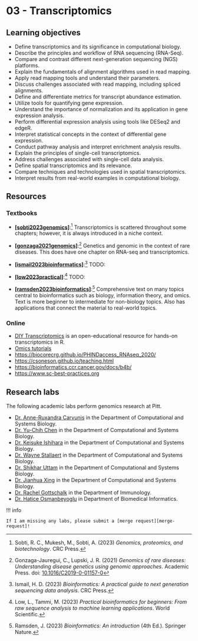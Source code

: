 # 03 - Transcriptomics

## Learning objectives

-   Define transcriptomics and its significance in computational biology.
-   Describe the principles and workflow of RNA sequencing (RNA-Seq).
-   Compare and contrast different next-generation sequencing (NGS) platforms.
-   Explain the fundamentals of alignment algorithms used in read mapping.
-   Apply read mapping tools and understand their parameters.
-   Discuss challenges associated with read mapping, including spliced alignments.
-   Define and differentiate metrics for transcript abundance estimation.
-   Utilize tools for quantifying gene expression.
-   Understand the importance of normalization and its application in gene expression analysis.
-   Perform differential expression analysis using tools like DESeq2 and edgeR.
-   Interpret statistical concepts in the context of differential gene expression.
-   Conduct pathway analysis and interpret enrichment analysis results.
-   Explain the principles of single-cell transcriptomics.
-   Address challenges associated with single-cell data analysis.
-   Define spatial transcriptomics and its relevance.
-   Compare techniques and technologies used in spatial transcriptomics.
-   Interpret results from real-world examples in computational biology.

## Resources

### Textbooks

-   [**[sobti2023genomics]**](https://www.routledge.com/Bioinformatics-and-Computational-Biology-Technological-Advancements-Applications/Singh-Saini-Comar-Junior/p/book/9781032361581):[^1] Transcriptomics is scattered throughout some chapters; however, it is always introduced in a niche context.

-   [**[gonzaga2021genomics]**](https://doi.org/https://doi.org/10.1016/C2019-0-01157-0):[^2] Genetics and genomic in the context of rare diseases.
    This does have one chapter on RNA-seq and transcriptomics.

-   [**[ismail2023bioinformatics]**](https://doi.org/10.1002/9781119698005):[^3] TODO:

-   [**[low2023practical]**](https://www.worldscientific.com/worldscibooks/10.1142/12908):[^4] TODO:

-   [**[ramsden2023bioinformatics]**](https://link.springer.com/book/10.1007/978-3-030-45607-8):[^5] Comprehensive text on many topics central to bioinformatics such as biology, information theory, and omics.
    Text is more beginner to intermediate for non-biology topics.
    Also has applications that connect the material to real-world topics.

### Online

-   [DIY Transcriptomics](https://diytranscriptomics.com/) is an open-educational resource for hands-on transcriptomics in R.
-   [Omics tutorials](https://omicstutorials.com/)
-   https://biocorecrg.github.io/PHINDaccess_RNAseq_2020/
-   https://csoneson.github.io/teaching.html
-   https://bioinformatics.ccr.cancer.gov/docs/b4b/
-   https://www.sc-best-practices.org

## Research labs

The following academic labs perform genomics research at Pitt.

-   [Dr. Anne-Ruxandra Carvunis](https://carvunislab.csb.pitt.edu/) in the Department of Computational and Systems Biology.
-   [Dr. Yu-Chih Chen](https://www.ycchenlab.org/) in the Department of Computational and Systems Biology.
-   [Dr. Keisuke Ishihara](https://keisukeishihara.mystrikingly.com/) in the Department of Computational and Systems Biology.
-   [Dr. Wayne Stallaert](https://www.stallaertlab.com/) in the Department of Computational and Systems Biology.
-   [Dr. Shikhar Uttam](https://www.uttamlab.com/) in the Department of Computational and Systems Biology.
-   [Dr. Jianhua Xing](https://www.csb.pitt.edu/Faculty/xing/) in the Department of Computational and Systems Biology.
-   [Dr. Rachel Gottschalk](https://gottschalklab.com/) in the Department of Immunology.
-   [Dr. Hatice Osmanbeyoglu](https://www.osmanbeyoglulab.com/) in Department of Biomedical Informatics.

!!! info

    If I am missing any labs, please submit a [merge request][merge-request]!

<!-- LINKS -->

[merge-request]: https://gitlab.com/oasci/courses/pitt/biosc1540-2024s/-/merge_requests

[^1]: Sobti, R. C., Mukesh, M., Sobti, A. (2023) *Genomics, proteomics, and biotechnology*. CRC Press.
[^2]: Gonzaga-Jauregui, C., Lupski, J. R. (2021) *Genomics of rare diseases: Understanding disease genetics using genomic approaches*. Academic Press. doi: [10.1016/C2019-0-01157-0](https://doi.org/https://doi.org/10.1016/C2019-0-01157-0)
[^3]: Ismail, H. D. (2023) *Bioinformatics: A practical guide to next generation sequencing data analysis*. CRC Press.
[^4]: Low, L., Tammi, M. (2023) *Practical bioinformatics for beginners: From raw sequence analysis to machine learning applications*. World Scientific.
[^5]: Ramsden, J. (2023) *Bioinformatics: An introduction* (4th Ed.). Springer Nature.
